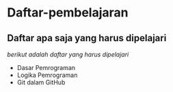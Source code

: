 # Daftar-pembelajaran
Daftar apa saja yang harus dipelajari
--
*berikut adalah daftar yang harus dipelajari*
- Dasar Pemrograman
- Logika Pemrograman
- Git dalam GitHub
